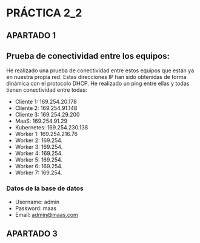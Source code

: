 # PRÁCTICA 2_2

## APARTADO 1

## Prueba de conectividad entre los equipos:
He realizado una prueba de conectividad entre estos equipos que están ya en nuestra propia red. Estas direcciones IP han sido obtenidas de forma dinámica con el protocolo DHCP. He realizado un ping entre ellas y todas tienen conectividad entre todas:
- Cliente 1:  169.254.20.178
- Cliente 2:  169.254.91.148
- Cliente 3:  169.254.29.200
- MaaS:       169.254.91.29
- Kubernetes: 169.254.230.138
- Worker 1:   169.254.216.76
- Worker 2:   169.254.
- Worker 3:   169.254.
- Worker 4:   169.254.
- Worker 5:   169.254.
- Worker 6:   169.254.
- Worker 7:   169.254.

### Datos de la base de datos
- Username: admin
- Password: maas
- Email: admin@maas.com


## APARTADO 3